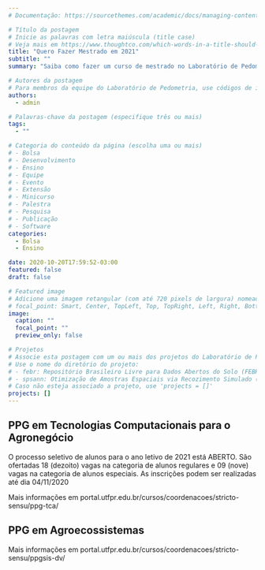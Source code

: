 ```yaml
---
# Documentação: https://sourcethemes.com/academic/docs/managing-content/

# Título da postagem
# Inicie as palavras com letra maiúscula (title case)
# Veja mais em https://www.thoughtco.com/which-words-in-a-title-should-be-capitalized-1691026
title: "Quero Fazer Mestrado em 2021"
subtitle: ""
summary: "Saiba como fazer um curso de mestrado no Laboratório de Pedometria. Temos vagas nas áreas de agroecossistemas (ciências agrárias) e tecnologias computacionais para o agronegócio (interdisciplinar)."

# Autores da postagem
# Para membros da equipe do Laboratório de Pedometria, use códigos de identificação conforme 'content/authors'
authors:
  - admin

# Palavras-chave da postagem (especifique três ou mais)
tags:
  - ""

# Categoria do conteúdo da página (escolha uma ou mais)
# - Bolsa
# - Desenvolvimento
# - Ensino
# - Equipe
# - Evento
# - Extensão
# - Minicurso
# - Palestra
# - Pesquisa
# - Publicação
# - Software
categories:
  - Bolsa
  - Ensino

date: 2020-10-20T17:59:52-03:00
featured: false
draft: false

# Featured image
# Adicione uma imagem retangular (com até 720 pixels de largura) nomeada 'featured' ao diretório desta postagem
# focal_point: Smart, Center, TopLeft, Top, TopRight, Left, Right, BottomLeft, Bottom, BottomRight
image:
  caption: ""
  focal_point: ""
  preview_only: false

# Projetos
# Associe esta postagem com um ou mais dos projetos do Laboratório de Pedometria
# Use o nome do diretório do projeto:
# - febr: Repositório Brasileiro Livre para Dados Abertos do Solo (FEBR)
# - spsann: Otimização de Amostras Espaciais via Recozimento Simulado (SPSANN)
# Caso não esteja associado a projeto, use 'projects = []'
projects: []
---
```


## PPG em Tecnologias Computacionais para o Agronegócio

O processo seletivo de alunos para o ano letivo de 2021 está ABERTO. São ofertadas 18 (dezoito) vagas na categoria de alunos regulares e 09 (nove) vagas na categoria de alunos especiais. As inscrições podem ser realizadas até dia 04/11/2020

Mais informações em portal.utfpr.edu.br/cursos/coordenacoes/stricto-sensu/ppg-tca/

## PPG em Agroecossistemas

Mais informações em portal.utfpr.edu.br/cursos/coordenacoes/stricto-sensu/ppgsis-dv/